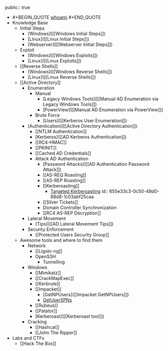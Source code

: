 public:: true

- #+BEGIN_QUOTE
  [whoami](https://gianlu.ca)
  #+END_QUOTE
- Knowledge Base
	- Initial Steps
		- [Windows]([[Windows Initial Steps]])
		- [Linux]([[Linux Initial Steps]])
		- [Webserver]([[Webserver Initial Steps]])
	- Exploit
		- [Windows]([[Windows Exploits]])
		- [Linux]([[Linux Exploits]])
	- [[Reverse Shells]]
		- [Windows]([[Windows Reverse Shells]])
		- [Linux]([[Linux Reverse Shells]])
	- [[Active Directory]]
		- Enumeration
			- Manual
				- [Legacy Windows Tools]([[Manual AD Enumeration via Legacy Windows Tools]])
				- [PowerView]([[Manual AD Enumeration via PowerView]])
			- Brute Force
				- [Users]([[Kerberos User Enumeration]])
		- [Authentication]([[Active Directory Authentication]])
			- [[NTLM Authentication]]
			- [Kerberos]([[AD Kerberos Authentication]])
			- [[RC4-HMAC]]
			- [[PKINIT]]
			- [[Cached AD Credentials]]
			- Attack AD Authentication
				- [Password Attacks]([[AD Authentication Password Attack]])
				- [[AS-REQ Roasting]]
				- [[AS-REP Roasting]]
				- [[Kerberoasting]]
					- [Targeted Kerberoasting](logseq://graph/HTB-Notes?block-id=655e327e-5e4b-4260-828e-33941dad976c)
					  id:: 655e33c3-0c50-48d0-88d8-1c03abf25caa
				- [[Silver Tickets]]
				- Domain Controller Synchronization
				- [[RC4 AS-REP Decryption]]
		- Lateral Movement
			- [Tips]([[AD Lateral Movement Tips]])
		- Security Enforcement
			- [[Protected Users Security Group]]
	- Awesome tools and where to find them
		- Network
			- [[Ligolo-ng]]
			- OpenSSH
				- Tunnelling
		- Windows
			- [[Mimikatz]]
			- [[CrackMapExec]]
			- [[Kerbrute]]
			- [[Impacket]]
				- [GetNPUsers]([[Impacket GetNPUsers]])
				- [GetUserSPNs]([[Impacket_GetUserSPNs]])
			- [[Rubeus]]
			- [[Patator]]
			- [Kerberoast]([[Kerberoast tool]])
		- Cracking
			- [[Hashcat]]
			- [[John The Ripper]]
- Labs and CTFs
	- [[Hack The Box]]